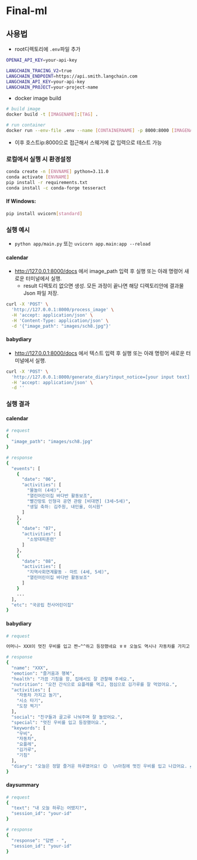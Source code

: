 # Final-ml

## 사용법

- root디렉토리에 `.env`파일 추가
```bash
OPENAI_API_KEY=your-api-key

LANGCHAIN_TRACING_V2=true
LANGCHAIN_ENDPOINT=https://api.smith.langchain.com
LANGCHAIN_API_KEY=your-api-key
LANGCHAIN_PROJECT=your-project-name
```

- docker image build
```bash
# build image
docker build -t [IMAGENAME]:[TAG] .

# run container
docker run --env-file .env --name [CONTAINERNAME] -p 8000:8000 [IMAGENAME]:[TAG] 
```

- 이후 호스트ip:8000으로 접근해서 스웨거에 값 입력으로 테스트 가능


### 로컬에서 실행 시 환경설정
```bash
conda create -n [ENVNAME] python=3.11.0
conda activate [ENVNAME]
pip install -r requirements.txt
conda install -c conda-forge tesseract
```


#### If Windows:
```bash
pip install uvicorn[standard]
```

### 실행 예시
- `python app/main.py` 또는 `uvicorn app.main:app --reload`

#### calendar
- http://127.0.0.1:8000/docs 에서 image_path 입력 후 실행 또는 아래 명령어 새로운 터미널에서 실행.
    - result 디렉토리 없으면 생성. 모든 과정이 끝나면 해당 디렉토리안에 결과물 Json 파일 저장.
```bash
curl -X 'POST' \
  'http://127.0.0.1:8000/process_image' \
  -H 'accept: application/json' \
  -H 'Content-Type: application/json' \
  -d '{"image_path": "images/sch8.jpg"}'
```

#### babydiary
- http://127.0.0.1:8000/docs 에서 텍스트 입력 후 실행 또는 아래 명령어 새로운 터미널에서 실행.
```bash
curl -X 'POST' \
  'http://127.0.0.1:8000/generate_diary?input_notice=[your input text]' \
  -H 'accept: application/json' \
  -d ''
```

### 실행 결과

#### calendar
```bash
# request
{
  "image_path": "images/sch8.jpg"
}

# response
{
  "events": [
    {
      "date": "06",
      "activities": [
        "물놀이 (4세)",
        "열린어린이집 바다반 활동보조",
        "빨간망토 인형극 공연 관람 [비대면] (3세~5세)",
        "생일 축하: 김주원, 내민율, 이시원"
      ]
    },
    {
      "date": "07",
      "activities": [
        "소방대피훈련"
      ]
    },
    {
      "date": "08",
      "activities": [
        "지역사회연계활동 - 마트 (4세, 5세)",
        "열린어린이집 바다반 활동보조"
      ]
    }
    ...
  ],
  "etc": "국공립 천사어린이집"
}
```

#### babydiary
```bash
# request

어머니~ XXX이 멋진 우비를 입고 짠~^^하고 등장했네요 ㅎㅎ 오늘도 역시나 자동차를 가지고 왔네요 빨간차가지고 다투니까 아예 빨간 차로만 가져왔네요ㅎ 친구들 골고루나눠주고 잘 놀았어요 시소 끼적이기, 도장찍기도 하면서 즐겁게 잘지냈습니다~^^ 오전간식 요플레, 점심도 김가루하고 야무지게 먹고 양치하고 잠자리에 들었어요 기침을 간혹 하네요 집에서도 잘 관찰해 주세요.

# response
{
  "name": "XXX",
  "emotion": "즐거움과 행복",
  "health": "가끔 기침을 함, 집에서도 잘 관찰해 주세요.",
  "nutrition": "오전 간식으로 요플레를 먹고, 점심으로 김가루를 잘 먹었어요.",
  "activities": [
    "자동차 가지고 놀기",
    "시소 타기",
    "도장 찍기"
  ],
  "social": "친구들과 골고루 나눠주며 잘 놀았어요.",
  "special": "멋진 우비를 입고 등장했어요.",
  "keywords": [
    "우비",
    "자동차",
    "요플레",
    "김가루",
    "기침"
  ],
  "diary": "오늘은 정말 즐거운 하루였어요! 😊  \n아침에 멋진 우비를 입고 나갔어요. 🌧️  \n오전 간식으로 요플레를 먹었는데, 정말 맛있었어요! 🍦  \n점심에는 김가루를 잘 먹었어요. 맛있었어요! 🍚  \n\n그 후에 자동차 가지고 놀았어요. 🚗  \n친구들과 함께 시소도 탔어요. 너무 재밌었어요! 🎠  \n그리고 도장 찍기도 했어요. 예쁜 도장이 많이 나왔어요! 🌟  \n\n친구들과 골고루 나눠주며 잘 놀았어요. 🤗  \n가끔 기침을 했지만, 엄마가 잘 지켜봐 주셨어요. ❤️  \n오늘 하루가 정말 행복했어요! 🌈"
}
```

#### daysummary
```bash
# request
{
  "text": "내 오늘 하루는 어땠지?",
  "session_id": "your-id"
}

# response
{
  "response": "답변 - ",
  "session_id": "your-id"
}
```